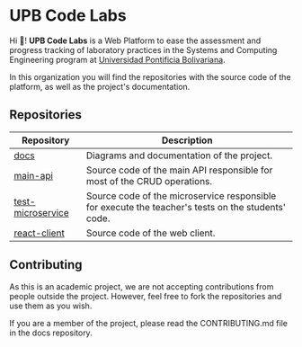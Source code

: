 # UPB Code Labs

Hi 👋! **UPB Code Labs** is a Web Platform to ease the assessment and progress tracking of laboratory practices in the Systems and Computing Engineering program at [Universidad Pontificia Bolivariana](https://www.upb.edu.co/es/home).

In this organization you will find the repositories with the source code of the platform, as well as the project's documentation.

## Repositories

| Repository                                                               | Description                                                                                        |
| ------------------------------------------------------------------------ | -------------------------------------------------------------------------------------------------- |
| [docs](https://github.com/UPB-Code-Labs/docs)                            | Diagrams and documentation of the project.                                                         |
| [main-api](https://github.com/UPB-Code-Labs/main-api)                    | Source code of the main API responsible for most of the CRUD operations.                           |
| [test-microservice](https://github.com/UPB-Code-Labs/tests-microservice) | Source code of the microservice responsible for execute the teacher's tests on the students' code. |
| [react-client](https://github.com/UPB-Code-Labs/react-client)            | Source code of the web client.                                                                     |

## Contributing

As this is an academic project, we are not accepting contributions from people outside the project. However, feel free to fork the repositories and use them as you wish.

If you are a member of the project, please read the CONTRIBUTING.md file in the docs repository.
